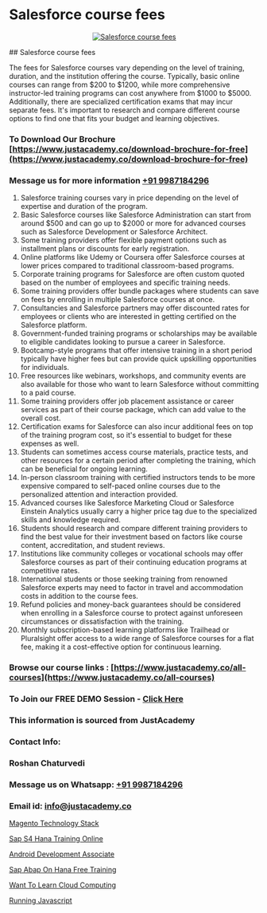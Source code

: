 # Salesforce course fees

<p align="center">
  <a href="https://justacademy.co/course-detail/salesforce-training">
    <img src="https://justacademy.co/storage2/course_image/1709973792_course_image.webp" alt="Salesforce course fees">
  </a>
</p>
## Salesforce course fees

The fees for Salesforce courses vary depending on the level of training, duration, and the institution offering the course. Typically, basic online courses can range from  $200 to $1200, while more comprehensive instructor-led training programs can cost anywhere from $1000 to $5000. Additionally, there are specialized certification exams that may incur separate fees. It's important to research and compare different course options to find one that fits your budget and learning objectives.
### To Download Our Brochure [https://www.justacademy.co/download-brochure-for-free](https://www.justacademy.co/download-brochure-for-free)
### Message us for more information [+91 9987184296](https://api.whatsapp.com/send?phone=919987184296)
1) Salesforce training courses vary in price depending on the level of expertise and duration of the program.
2) Basic Salesforce courses like Salesforce Administration can start from around $500 and can go up to $2000 or more for advanced courses such as Salesforce Development or Salesforce Architect.
3) Some training providers offer flexible payment options such as installment plans or discounts for early registration.
4) Online platforms like Udemy or Coursera offer Salesforce courses at lower prices compared to traditional classroom-based programs.
5) Corporate training programs for Salesforce are often custom quoted based on the number of employees and specific training needs.
6) Some training providers offer bundle packages where students can save on fees by enrolling in multiple Salesforce courses at once.
7) Consultancies and Salesforce partners may offer discounted rates for employees or clients who are interested in getting certified on the Salesforce platform.
8) Government-funded training programs or scholarships may be available to eligible candidates looking to pursue a career in Salesforce.
9) Bootcamp-style programs that offer intensive training in a short period typically have higher fees but can provide quick upskilling opportunities for individuals.
10) Free resources like webinars, workshops, and community events are also available for those who want to learn Salesforce without committing to a paid course.
11) Some training providers offer job placement assistance or career services as part of their course package, which can add value to the overall cost.
12) Certification exams for Salesforce can also incur additional fees on top of the training program cost, so it's essential to budget for these expenses as well.
13) Students can sometimes access course materials, practice tests, and other resources for a certain period after completing the training, which can be beneficial for ongoing learning.
14) In-person classroom training with certified instructors tends to be more expensive compared to self-paced online courses due to the personalized attention and interaction provided.
15) Advanced courses like Salesforce Marketing Cloud or Salesforce Einstein Analytics usually carry a higher price tag due to the specialized skills and knowledge required.
16) Students should research and compare different training providers to find the best value for their investment based on factors like course content, accreditation, and student reviews.
17) Institutions like community colleges or vocational schools may offer Salesforce courses as part of their continuing education programs at competitive rates.
18) International students or those seeking training from renowned Salesforce experts may need to factor in travel and accommodation costs in addition to the course fees.
19) Refund policies and money-back guarantees should be considered when enrolling in a Salesforce course to protect against unforeseen circumstances or dissatisfaction with the training.
20) Monthly subscription-based learning platforms like Trailhead or Pluralsight offer access to a wide range of Salesforce courses for a flat fee, making it a cost-effective option for continuous learning.

### Browse our course links : [https://www.justacademy.co/all-courses](https://www.justacademy.co/all-courses) 
### To Join our FREE DEMO Session - [Click Here](https://www.justacademy.co/register-for-course-demo)


### This information is sourced from JustAcademy
### Contact Info:
### Roshan Chaturvedi
### Message us on Whatsapp: [+91 9987184296](https://api.whatsapp.com/send?phone=919987184296)
### Email id: [info@justacademy.co](mailto:info@justacademy.co)
                
[Magento Technology Stack](https://www.linkedin.com/pulse/magento-technology-stack-justacademy-chennai-lkorc/)

[Sap S4 Hana Training Online](https://www.linkedin.com/pulse/sap-s4-hana-training-online-justacademy-pune-rsulc/)

[Android Development Associate](https://medium.com/@pzade254/android-development-associate-2d7cddb635ec)

[Sap Abap On Hana Free Training](https://medium.com/@kumarishimmi99/sap-abap-on-hana-free-training-469f7f195e46)

[Want To Learn Cloud Computing](https://justacademyin.github.io/justacademy/want-to-learn-cloud-computing)

[Running Javascript](https://justacademyin.github.io/justacademy/running-javascript)

